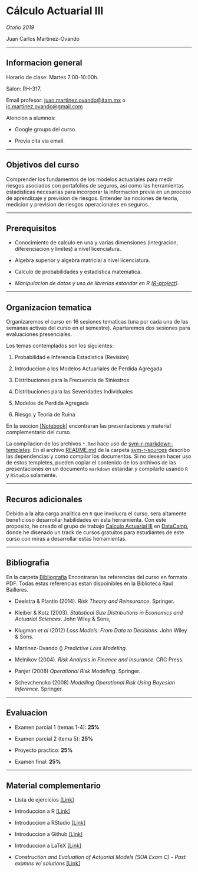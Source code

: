 # Cálculo Actuarial III

*Otoño 2019*

Juan Carlos Martinez-Ovando

---

## Informacion general

Horario de clase: Martes 7:00-10:00h.

Salon: RH-317.

Email profesor: juan.martinez.ovando@itam.mx o jc.martinez.ovando@gmail.com

Atencion a alumnos: 

* Google groups del curso.

* Previa cita via email.

---

## Objetivos del curso

Comprender los fundamentos de los modelos actuariales para medir riesgos asociados con portafolios de seguros, asi como las herramientas estadisticas necesarias para incorporar la informacion previa en un proceso de aprendizaje y prevision de riesgos. Entender las nociones de teoria, medicion y prevision de riesgos operacionales en seguros.

--- 

## Prerequisitos

* Conocimiento de calculo en una y varias dimensiones (integracion, diferenciacion y limites) a nivel licenciatura. 

* Algebra superior y algebra matricial a nivel licenciatura. 

* Calculo de probabilidades y estadistica matematica.

* _Manipulacion de datos y uso de librerias estandar en R ([R-project](https://www.r-project.org/))._

---

## Organizacion tematica

Organizaremos el curso en 16 sesiones tematicas (una por cada una de las semanas activas del curso en el semestre). Apartaremos dos sesiones para evaluaciones presenciales.

Los temas contemplados son los siguientes:

1. Probabilidad e Inferencia Estadistica (Revision)

2. Introduccion a los Modelos Actuariales de Perdida Agregada

3. Distribuciones para la Frecuencia de Siniestros

4. Distribuciones para las Severidades Individuales

5. Modelos de Perdida Agregada

6. Riesgo y Teoria de Ruina

En la seccion [[Notebook]](https://github.com/JCMO-ITAM/act11302_2019b_carpeta/tree/master/Notebook) encontraran las presentaciones y material complementario del curso. 

La compilacion de los archivos `*.Rmd` hace uso de [svm-r-markdown-templates](https://github.com/svmiller/svm-r-markdown-templates). En el archivo [README.md](https://github.com/JCMO-ITAM/act11302_2019b_carpeta/blob/master/svm-r-sources/README.md) de la carpeta [svm-r-sources](https://github.com/JCMO-ITAM/act11302_2019b_carpeta/blob/master/svm-r-sources/) describo las dependencias y como compilar los documentos. Si no desean hacer uso de estos templetes, pueden copiar el contenido de los archivos de las presentaciones en un documento `markdown` estandar y compilarlo usando `R` y `RStudio` solamente.

---

## Recuros adicionales

Debido a la alta carga analitica en `R` que involucra el curso, sera altamente beneficioso desarrollar habilidades en esta herramienta. Con este proposito, he creado el grupo de trabajo [Calculo Actuarial III](https://www.datacamp.com/enterprise/aggregate-loss-models) en [DataCamp](https://www.datacamp.com/), donde he disenado un track de cursos gratuitos para estudiantes de este curso con miras a desarrollar estas herramientas.

---

## Bibliografia

En la carpeta [Bibliografia](https://github.com/JCMO-ITAM/act11302_2019a_carpeta/tree/master/Bibliografia) Encontraran las referencias del curso en formato PDF. Todas estas referencias estan dispoinibles en la Biblioteca Raul Bailleres.

* Deelstra & Plantin (2014). *Risk Theory and Reinsurance*. Springer.

* Kleiber & Kotz (2003). *Statistical Size Distributions in Economics and Actuarial Sciences*. John Wiley & Sons,

* Klugman *et al* (2012) *Loss Models: From Data to Decisions*. John Wiley & Sons.

* Martinez-Ovando () *Predictive Loss Modeling*.

* Melnikov (2004). *Risk Analysis in Finance and Insurance.* CRC Press. 

* Panjer (2008) *Operational Risk Modelling*. Springer.

* Schevchencko (2008) *Modelling Operational Risk Using Bayesian Inference.* Springer.

---

## Evaluacion

* Examen parcial 1 (temas 1-4): **25%**

* Examen parcial 2 (tema 5): **25%**

* Proyecto practico: **25%**

* Examen final: **25%**


---

## Material complementario

* Lista de ejercicios [[Link]](https://github.com/jcmartinezovando/act11302/blob/master/Complementarios/act11302_2018b_listaejercicios.pdf)

* Introduccion a R [[Link]](https://cran.r-project.org/doc/contrib/R-intro-1.1.0-espanol.1.pdf)

* Introduccion a RStudio [[Link]](http://webcache.googleusercontent.com/search?q=cache:pA1vwDGajEIJ:wpd.ugr.es/~bioestad/wp-content/uploads/Instalaci%25C3%25B3n-e-introducci%25C3%25B3n-a-R-RStudio-y-R-Commander.pdf+&cd=11&hl=en&ct=clnk&gl=mx&client=firefox-b-ab)

* Introduccion a Github [[Link]](http://conociendogithub.readthedocs.io/en/latest/data/introduccion/)

* Introduccion a LaTeX [[Link]](https://services.math.duke.edu/computing/tex/latex.html)

* *Construction and Evaluation of Actuarial Models (SOA Exam C) - Past examns w/ solutions* [[Link]](https://www.soa.org/education/exam-req/syllabus-study-materials/edu-multiple-choice-exam.aspx)



